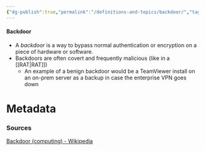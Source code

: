 ```yaml
---
{"dg-publish":true,"permalink":"/definitions-and-topics/backdoor/","tags":["defs_sec"],"updated":"2025-06-12T15:11:38.700-07:00"}
---
```


#### Backdoor
- A *backdoor* is a way to bypass normal authentication or encryption on a piece of hardware or software.
- Backdoors are often covert and frequently malicious (like in a [[RAT\|RAT]])
	- An example of a benign backdoor would be a TeamViewer install on an on-prem server as a backup in case the enterprise VPN goes down






# Metadata

### Sources
[Backdoor (computing) - Wikipedia](https://en.wikipedia.org/wiki/Backdoor_(computing))